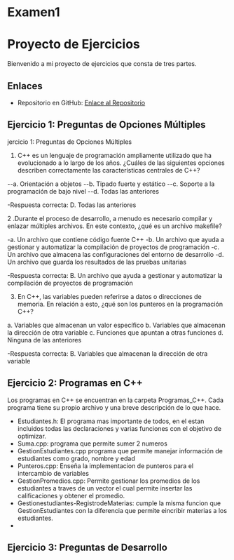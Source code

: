 # Examen1
# Proyecto de Ejercicios

Bienvenido a mi proyecto de ejercicios que consta de tres partes.

## Enlaces

- Repositorio en GitHub: [Enlace al Repositorio](URL_DEL_REPOSITORIO)

## Ejercicio 1: Preguntas de Opciones Múltiples

jercicio 1: Preguntas de Opciones Múltiples

1. C++ es un lenguaje de programación ampliamente utilizado que ha evolucionado a lo largo de los años. ¿Cuáles de las siguientes opciones describen correctamente las características centrales de C++?

--a. Orientación a objetos
--b. Tipado fuerte y estático
--c. Soporte a la programación de bajo nivel
--d. Todas las anteriores

-Respuesta correcta: D. Todas las anteriores

2 .Durante el proceso de desarrollo, a menudo es necesario compilar y enlazar múltiples archivos. En este contexto, ¿qué es un archivo makefile?

-a. Un archivo que contiene código fuente C++
-b. Un archivo que ayuda a gestionar y automatizar la compilación de proyectos de programación
-c. Un archivo que almacena las configuraciones del entorno de desarrollo
-d. Un archivo que guarda los resultados de las pruebas unitarias

-Respuesta correcta: B. Un archivo que ayuda a gestionar y automatizar la compilación de proyectos de programación

3. En C++, las variables pueden referirse a datos o direcciones de memoria. En relación a esto, ¿qué son los punteros en la programación C++?

a. Variables que almacenan un valor específico
b. Variables que almacenan la dirección de otra variable
c. Funciones que apuntan a otras funciones
d. Ninguna de las anteriores

-Respuesta correcta: B. Variables que almacenan la dirección de otra variable
## Ejercicio 2: Programas en C++

Los programas en C++ se encuentran en la carpeta Programas_C++. Cada programa tiene su propio archivo y una breve descripción de lo que hace.

- Estudiantes.h: El programa mas importante de todos, en el estan incluidos todas las declaraciones y varias funciones con el objetivo de optimizar.
- Suma.cpp: programa que permite sumer 2 numeros
- GestionEstudiantes.cpp programa que permite manejar información de estudiantes como grado, nombre y edad
- Punteros.cpp: Enseña la implementacion de punteros para el intercambio de variables
- GestionPromedios.cpp: Permite gestionar los promedios de los estudiantes a traves de un vector el cual permite insertar las calificaciones y obtener el promedio.
- Gestionestudiantes-RegistrodeMaterias: cumple la misma funcion que GestionEstudiantes con la diferencia que permite eincribir materias a los estudiantes.
- 

## Ejercicio 3: Preguntas de Desarrollo



